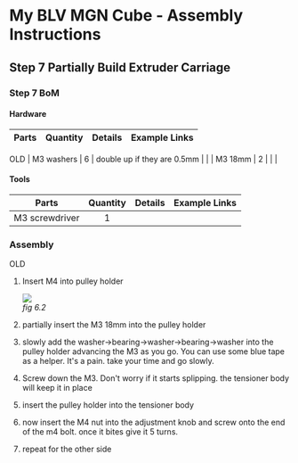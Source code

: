 # My BLV MGN Cube - Assembly Instructions

## Step 7 Partially Build Extruder Carriage

### Step 7 BoM

#### Hardware 
| Parts     | Quantity | Details | Example Links |
|-----------|:--------:|---------|---------------|

OLD
| M3 washers | 6 | double up if they are 0.5mm | |
| M3 18mm | 2 | | |


#### Tools
| Parts     | Quantity | Details | Example Links |
|-----------|:--------:|---------|---------------|
| M3 screwdriver | 1 | | |


### Assembly

OLD

1. Insert M4 into pulley holder

    ![](img/06-XXX.jpeg)\
    *fig 6.2*

2. partially insert the M3 18mm into the pulley holder
3. slowly add the washer->bearing->washer->bearing->washer into the pulley holder advancing the M3 as you go. You can use some blue tape as a helper. It's a pain. take your time and go slowly.
4. Screw down the M3. Don't worry if it starts splipping. the tensioner body will keep it in place
5. insert the pulley holder into the tensioner body
6. now insert the M4 nut into the adjustment knob and screw onto the end of the m4 bolt. once it bites give it 5 turns.
7. repeat for the other side